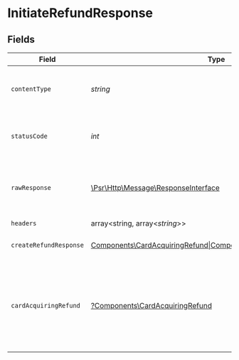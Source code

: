 # InitiateRefundResponse


## Fields

| Field                                                                                                                | Type                                                                                                                 | Required                                                                                                             | Description                                                                                                          |
| -------------------------------------------------------------------------------------------------------------------- | -------------------------------------------------------------------------------------------------------------------- | -------------------------------------------------------------------------------------------------------------------- | -------------------------------------------------------------------------------------------------------------------- |
| `contentType`                                                                                                        | *string*                                                                                                             | :heavy_check_mark:                                                                                                   | HTTP response content type for this operation                                                                        |
| `statusCode`                                                                                                         | *int*                                                                                                                | :heavy_check_mark:                                                                                                   | HTTP response status code for this operation                                                                         |
| `rawResponse`                                                                                                        | [\Psr\Http\Message\ResponseInterface](https://www.php-fig.org/psr/psr-7/#33-psrhttpmessageresponseinterface)         | :heavy_check_mark:                                                                                                   | Raw HTTP response; suitable for custom response parsing                                                              |
| `headers`                                                                                                            | array<string, array<*string*>>                                                                                       | :heavy_check_mark:                                                                                                   | N/A                                                                                                                  |
| `createRefundResponse`                                                                                               | [Components\CardAcquiringRefund\|Components\AsyncCreatedRefund\|null](../../Models/Components/CreateRefundResponse.md) | :heavy_minus_sign:                                                                                                   | The request completed successfully.                                                                                  |
| `cardAcquiringRefund`                                                                                                | [?Components\CardAcquiringRefund](../../Models/Components/CardAcquiringRefund.md)                                    | :heavy_minus_sign:                                                                                                   | A refund was successfully created but an error occurred while waiting for a synchronous response.                    |